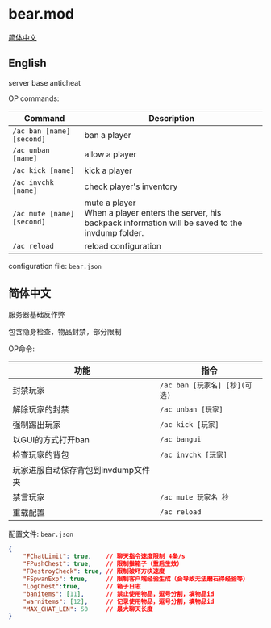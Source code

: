 # bear.mod
[简体中文](#%e7%ae%80%e4%bd%93%e4%b8%ad%e6%96%87)
## English
server base anticheat

OP commands:

| Command | Description |
| ------- | ----------- |
| `/ac ban [name] [second]` | ban a player |
| `/ac unban [name]` | allow a player |
| `/ac kick [name]` | kick a player |
| `/ac invchk [name]` | check player's inventory |
| `/ac mute [name] [second]` | mute a player <br> When a player enters the server, his backpack information will be saved to the invdump folder. |
| `/ac reload` | reload configuration |

configuration file: `bear.json`

## 简体中文

服务器基础反作弊

包含隐身检查，物品封禁，部分限制

OP命令:

| 功能 | 指令 |
| - | - |
| 封禁玩家 | `/ac ban [玩家名] [秒](可选)` |
| 解除玩家的封禁 | `/ac unban [玩家]` |
| 强制踢出玩家 | `/ac kick [玩家]` |
| 以GUI的方式打开ban | `/ac bangui` |
| 检查玩家的背包 | `/ac invchk [玩家]` |
| 玩家进服自动保存背包到invdump文件夹
| 禁言玩家 | `/ac mute 玩家名 秒` |
| 重载配置 | `/ac reload` |

配置文件: `bear.json`
```json
{
    "FChatLimit": true,    // 聊天指令速度限制 4条/s
    "FPushChest": true,    // 限制推箱子（重启生效）
    "FDestroyCheck": true, // 限制破坏方块速度
    "FSpwanExp": true,     // 限制客户端经验生成（会导致无法磨石得经验等）
    "LogChest":true,       // 箱子日志
    "banitems": [11],      // 禁止使用物品，逗号分割，填物品id
    "warnitems": [12],     // 记录使用物品，逗号分割，填物品id
    "MAX_CHAT_LEN": 50     // 最大聊天长度
}
```
